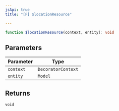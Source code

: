 ```yaml
---
jsApi: true
title: "[F] $locationResource"

---
```

```ts
function $locationResource(context, entity): void
```

## Parameters

| Parameter | Type |
| ------ | ------ |
| `context` | `DecoratorContext` |
| `entity` | `Model` |

## Returns

`void`
